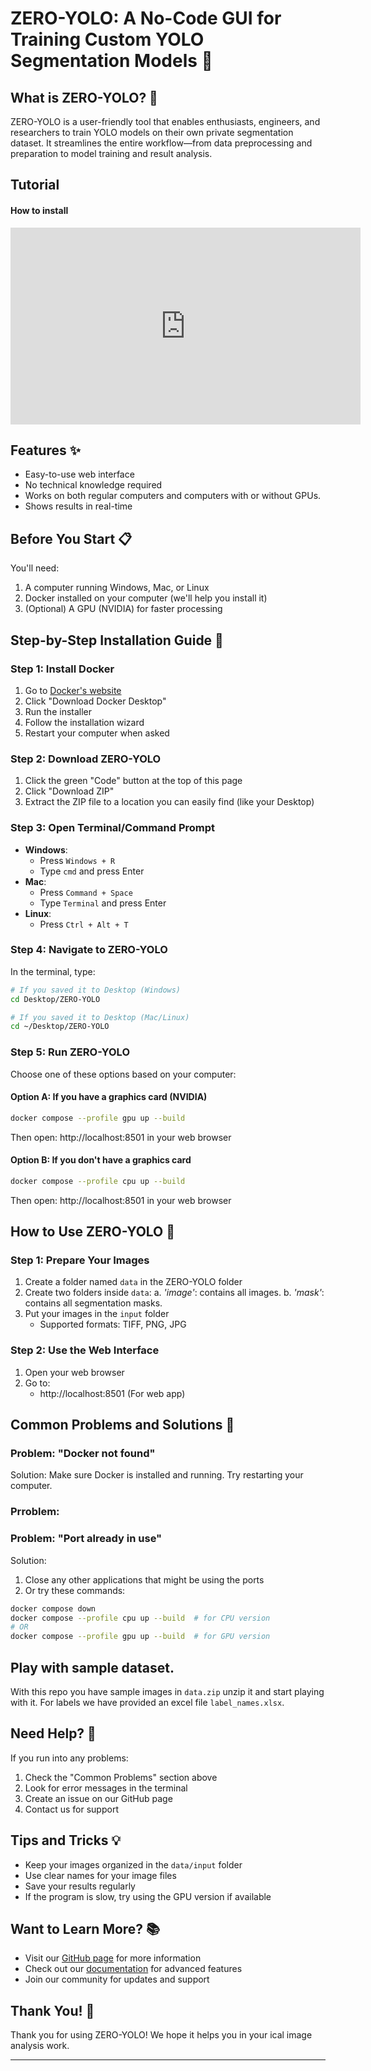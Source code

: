# ZERO-YOLO: A No-Code GUI for Training Custom YOLO Segmentation Models 🏥

## What is ZERO-YOLO? 🤔
ZERO-YOLO is a user-friendly tool that enables enthusiasts, engineers, and researchers to train YOLO models on their own private segmentation dataset. It streamlines the entire workflow—from data preprocessing and preparation to model training and result analysis.

## Tutorial 
####  How to install

<iframe width="560" height="315" src="https://www.youtube.com/embed/L1_IRtNpP4Y" frameborder="0" allowfullscreen></iframe>



## Features ✨
- Easy-to-use web interface
- No technical knowledge required
- Works on both regular computers and computers with or without GPUs. 
- Shows results in real-time

## Before You Start 📋
You'll need:
1. A computer running Windows, Mac, or Linux
2. Docker installed on your computer (we'll help you install it)
3. (Optional) A GPU (NVIDIA) for faster processing

## Step-by-Step Installation Guide 🚀

### Step 1: Install Docker
1. Go to [Docker's website](https://www.docker.com/products/docker-desktop)
2. Click "Download Docker Desktop"
3. Run the installer
4. Follow the installation wizard
5. Restart your computer when asked

### Step 2: Download ZERO-YOLO
1. Click the green "Code" button at the top of this page
2. Click "Download ZIP"
3. Extract the ZIP file to a location you can easily find (like your Desktop)

### Step 3: Open Terminal/Command Prompt
- **Windows**: 
  - Press `Windows + R`
  - Type `cmd` and press Enter
- **Mac**: 
  - Press `Command + Space`
  - Type `Terminal` and press Enter
- **Linux**: 
  - Press `Ctrl + Alt + T`

### Step 4: Navigate to ZERO-YOLO
In the terminal, type:
```bash
# If you saved it to Desktop (Windows)
cd Desktop/ZERO-YOLO

# If you saved it to Desktop (Mac/Linux)
cd ~/Desktop/ZERO-YOLO
```

### Step 5: Run ZERO-YOLO
Choose one of these options based on your computer:

#### Option A: If you have a graphics card (NVIDIA)
```bash
docker compose --profile gpu up --build
```
Then open: http://localhost:8501 in your web browser

#### Option B: If you don't have a graphics card
```bash
docker compose --profile cpu up --build
```
Then open: http://localhost:8501 in your web browser

## How to Use ZERO-YOLO 🎯

### Step 1: Prepare Your Images
1. Create a folder named `data` in the ZERO-YOLO folder
2. Create two folders inside `data`:
   a. _'image'_: contains all images.
   b. _'mask'_: contains all segmentation masks.
4. Put your images in the `input` folder
   - Supported formats:  TIFF, PNG, JPG

### Step 2: Use the Web Interface
1. Open your web browser
2. Go to:
   - http://localhost:8501 (For web app)


## Common Problems and Solutions 🔧

### Problem: "Docker not found"
Solution: Make sure Docker is installed and running. Try restarting your computer. 

### Prroblem: 

### Problem: "Port already in use"
Solution: 
1. Close any other applications that might be using the ports
2. Or try these commands:
```bash
docker compose down
docker compose --profile cpu up --build  # for CPU version
# OR
docker compose --profile gpu up --build  # for GPU version
```

## Play with sample dataset. 
With this repo you have sample images in `data.zip` unzip it and start playing with it. For labels we have provided an excel file `label_names.xlsx`.  

## Need Help? 🤝
If you run into any problems:
1. Check the "Common Problems" section above
2. Look for error messages in the terminal
3. Create an issue on our GitHub page
4. Contact us for support

## Tips and Tricks 💡
- Keep your images organized in the `data/input` folder
- Use clear names for your image files
- Save your results regularly
- If the program is slow, try using the GPU version if available

## Want to Learn More? 📚
- Visit our [GitHub page](https://github.com/sumit-ai-ml/ZEROYOLO) for more information
- Check out our [documentation](https://github.com/sumit-ai-ml/ZEROYOLO/wiki) for advanced features
- Join our community for updates and support

## Thank You! 🙏
Thank you for using ZERO-YOLO! We hope it helps you in your ical image analysis work.

--------


